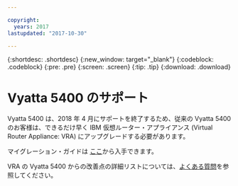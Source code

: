 ```yaml
---

copyright:
  years: 2017
lastupdated: "2017-10-30"

---
```


{:shortdesc: .shortdesc}
{:new_window: target="_blank"}
{:codeblock: .codeblock}
{:pre: .pre}
{:screen: .screen}
{:tip: .tip}
{:download: .download}

# Vyatta 5400 のサポート

Vyatta 5400 は、2018 年 4 月にサポートを終了するため、従来の Vyatta 5400 のお客様は、できるだけ早く IBM 仮想ルーター・アプライアンス (Virtual Router Appliance: VRA) にアップグレードする必要があります。

マイグレーション・ガイドは [ここ](http://wpc.c320.edgecastcdn.net/00C320/Vyatta%205400%20to%20Virtual%20Router%20Appliance%20Upgrade%20Options.pdf)から入手できます。

VRA の Vyatta 5400 からの改善点の詳細リストについては、[よくある質問](faqs.html#what-improvements-does-the-virtual-router-appliance-vyatta-5600-have-over-the-vyatta-5400-)を参照してください。 
